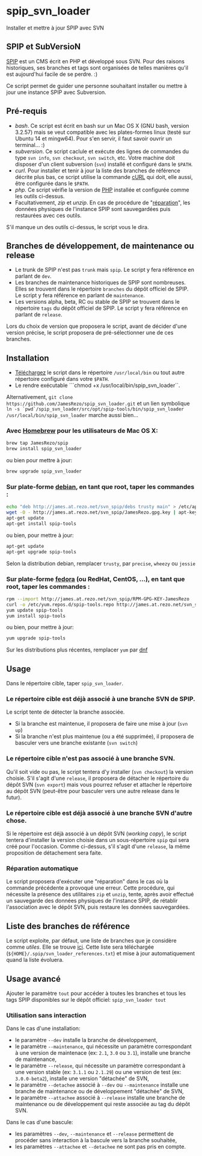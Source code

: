 # spip_svn_loader
Installer et mettre à jour SPIP avec SVN

## SPIP et SubVersioN

[SPIP](http://www.spip.net) est un CMS écrit en PHP et développé sous SVN. Pour des raisons historiques, ses branches et tags sont organisées de telles manières qu'il est aujourd'hui facile de se perdre. :)

Ce script permet de guider une personne souhaitant installer ou mettre à jour une instance SPIP avec Subversion.

## Pré-requis

- *bash*. Ce script est écrit en bash sur un Mac OS X (GNU bash, version 3.2.57) mais se veut compatible avec les plates-formes linux (testé sur Ubuntu 14 et mingw64). Pour s'en servir, il faut savoir ouvrir un terminal... :)
- *subversion*. Ce script caclule et exécute des lignes de commandes du type `svn info`, `svn checkout`, `svn switch`, etc. Votre machine doit disposer d'un client subversion (`svn`) installé et configuré dans le `$PATH`.
- *curl*. Pour installer et tenir à jour la liste des branches de référence décrite plus bas, ce script utilise la commande [cURL](https://curl.haxx.se/) qui doit, elle aussi, être configurée dans le `$PATH`.
- *php*. Ce script vérifie la version de [PHP](http://www.php.net) installée et configurée comme les outils ci-dessus.
- Facultativement, *zip* et *unzip*. En cas de procédure de "[réparation](#réparation-automatique)", les données physiques de l'instance SPIP sont sauvegardées puis restaurées avec ces outils.

S'il manque un des outils ci-dessus, le script vous le dira.

## Branches de développement, de maintenance ou release

- Le trunk de SPIP n'est pas `trunk` mais `spip`. Le script y fera référence en parlant de `dev`.
- Les branches de maintenance historiques de SPIP sont nombreuses. Elles se trouvent dans le répertoire `branches` du dépôt officiel de SPIP. Le script y fera référence en parlant de `maintenance`.
- Les versions alpha, beta, RC ou stable de SPIP se trouvent dans le répertoire `tags` du dépôt officiel de SPIP. Le script y fera référence en parlant de `release`.

Lors du choix de version que proposera le script, avant de décider d'une version précise, le script proposera de pré-sélectionner une de ces branches.

## Installation

- [Téléchargez](https://raw.githubusercontent.com/JamesRezo/spip_svn_loader/1.0.0-beta6/src/opt/spip-tools/bin/spip_svn_loader) le script dans le répertoire `/usr/local/bin` ou tout autre répertoire configuré dans votre `$PATH`.
- Le rendre exécutable ```chmod +x /usr/local/bin/spip_svn_loader``.

Alternativement, ```git clone https://github.com/JamesRezo/spip_svn_loader.git``` et un lien symbolique ```ln -s `pwd`/spip_svn_loader/src/opt/spip-tools/bin/spip_svn_loader /usr/local/bin/spip_svn_loader``` marche aussi bien...

### Avec [Homebrew](http://brew.sh/) pour les utilisateurs de Mac OS X:
```bash
brew tap JamesRezo/spip
brew install spip_svn_loader
```
ou bien pour mettre à jour:
```bash
brew upgrade spip_svn_loader
```

### Sur plate-forme [debian](https://www.debian.org/), en tant que root, taper les commandes :
```bash
echo "deb http://james.at.rezo.net/svn_spip/debs trusty main" > /etc/apt/sources.list.d/spip-tools.list
wget -O - http://james.at.rezo.net/svn_spip/JamesRezo.gpg.key | apt-key add -
apt-get update
apt-get install spip-tools
```
ou bien, pour mettre à jour:
```bash
apt-get update
apt-get upgrade spip-tools
```

Selon la distribution debian, remplacer `trusty`, par `precise`, `wheezy` ou `jessie`

### Sur plate-forme [fedora](https://getfedora.org/) (ou RedHat, CentOS, ...), en tant que root, taper les commandes :
```bash
rpm --import http://james.at.rezo.net/svn_spip/RPM-GPG-KEY-JamesRezo
curl -o /etc/yum.repos.d/spip-tools.repo http://james.at.rezo.net/svn_spip/spip-tools.repo
yum update spip-tools
yum install spip-tools
```
ou bien, pour mettre à jour:
```bash
yum upgrade spip-tools
```

Sur les distributions plus récentes, remplacer `yum` par [dnf](https://fedoraproject.org/wiki/Features/DNF)

## Usage

Dans le répertoire cible, taper `spip_svn_loader`.

### Le répertoire cible est déjà associé à une branche SVN de SPIP.

Le script tente de détecter la branche associée.

* Si la branche est maintenue, il proposera de faire une mise à jour (`svn up`)
* Si la branche n'est plus maintenue (ou a été supprimée), il proposera de basculer vers une branche existante (`svn switch`)

### Le répertoire cible n'est pas associé à une branche SVN.

Qu'il soit vide ou pas, le script tentera d'y installer (`svn checkout`) la version choisie. S'il s'agit d'une `release`, il proposera de détacher le répertoire du dépôt SVN (`svn export`) mais vous pourrez refuser et attacher le répertoire au dépôt SVN (peut-être pour basculer vers une autre release dans le futur).

### Le répertoire cible est déjà associé à une branche SVN d'autre chose.

Si le répertoire est déjà associé à un dépôt SVN (_working copy_), le script tentera d'installer la version choisie dans un sous-répertoire `spip` qui sera créé pour l'occasion. Comme ci-dessus, s'il s'agit d'une `release`, la même proposition de détachement sera faite.

### Réparation automatique

Le script proposera d'exécuter une "réparation" dans le cas où la commande précédente a provoqué une erreur. Cette procédure, qui nécessite la présence des utilitaires `zip` et `unzip`, tente, après avoir effectué un sauvegarde des données physiques de l'instance SPIP, de rétablir l'association avec le dépôt SVN, puis restaure les données sauvegardées.

## Liste des branches de référence

Le script exploite, par défaut, une liste de branches que je considère comme _utiles_. Elle se trouve [ici](http://james.at.rezo.net/svn_spip/svn_spip.txt). Cette liste sera téléchargée (`${HOME}/.spip/svn_loader_references.txt`) et mise à jour automatiquement quand la liste évoluera.

## Usage avancé

Ajouter le paramètre `tout` pour accéder à toutes les branches et tous les tags SPIP disponibles sur le dépôt officiel: ```spip_svn_loader tout```

### Utilisation sans interaction

Dans le cas d'une installation:

* le paramètre `--dev` installe la branche de développement,
* le paramètre `--maintenance`, qui nécessite un paramètre correspondant à une version de maintenace (ex: `2.1`, `3.0` ou `3.1`), installe une branche de maintenance,
* le paramètre `--release`, qui nécessite un paramètre correspondant à une version stable (ex: `3.1.1` ou `2.1.29`) ou une version de test (ex: `3.0.0-beta2`), installe une version "détachée" de SVN,
* le paramètre `--detachee` associé à `--dev` ou `--maintenance` installe une branche de maintenance ou de développement "détachée" de SVN,
* le paramètre `--attachee` associé à `--release` installe une branche de maintenance ou de développement qui reste associée au tag du dépôt SVN.

Dans le cas d'une bascule:

* les paramètres `--dev`, `--maintenance` et `--release` permettent de procéder sans interaction à la bascule vers la branche souhaitée,
* les paramètres `--attachee` et `--detachee` ne sont pas pris en compte.
